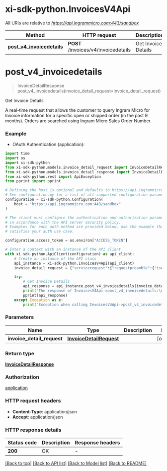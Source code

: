 # xi-sdk-python.InvoicesV4Api

All URIs are relative to *https://api.ingrammicro.com:443/sandbox*

Method | HTTP request | Description
------------- | ------------- | -------------
[**post_v4_invoicedetails**](InvoicesV4Api.md#post_v4_invoicedetails) | **POST** /invoices/v4/invoicedetails | Get Invoice Details


# **post_v4_invoicedetails**
> InvoiceDetailResponse post_v4_invoicedetails(invoice_detail_request=invoice_detail_request)

Get Invoice Details

A real-time request that allows the customer to query Ingram Micro for Invoice information for a specific open or shipped order (in the past 9 months). Orders are searched using Ingram Micro Sales Order Number.

### Example

* OAuth Authentication (application):

```python
import time
import os
import xi-sdk-python
from xi-sdk-python.models.invoice_detail_request import InvoiceDetailRequest
from xi-sdk-python.models.invoice_detail_response import InvoiceDetailResponse
from xi-sdk-python.rest import ApiException
from pprint import pprint

# Defining the host is optional and defaults to https://api.ingrammicro.com:443/sandbox
# See configuration.py for a list of all supported configuration parameters.
configuration = xi-sdk-python.Configuration(
    host = "https://api.ingrammicro.com:443/sandbox"
)

# The client must configure the authentication and authorization parameters
# in accordance with the API server security policy.
# Examples for each auth method are provided below, use the example that
# satisfies your auth use case.

configuration.access_token = os.environ["ACCESS_TOKEN"]

# Enter a context with an instance of the API client
with xi-sdk-python.ApiClient(configuration) as api_client:
    # Create an instance of the API class
    api_instance = xi-sdk-python.InvoicesV4Api(api_client)
    invoice_detail_request = {"servicerequest":{"requestpreamble":{"isocountrycode":"US","customernumber":"20-222222"},"invoicedetailrequest":{"invoicenumber":"30-13649-13","customerponumber":"DH-200732"}}} # InvoiceDetailRequest |  (optional)

    try:
        # Get Invoice Details
        api_response = api_instance.post_v4_invoicedetails(invoice_detail_request=invoice_detail_request)
        print("The response of InvoicesV4Api->post_v4_invoicedetails:\n")
        pprint(api_response)
    except Exception as e:
        print("Exception when calling InvoicesV4Api->post_v4_invoicedetails: %s\n" % e)
```



### Parameters


Name | Type | Description  | Notes
------------- | ------------- | ------------- | -------------
 **invoice_detail_request** | [**InvoiceDetailRequest**](InvoiceDetailRequest.md)|  | [optional] 

### Return type

[**InvoiceDetailResponse**](InvoiceDetailResponse.md)

### Authorization

[application](../README.md#application)

### HTTP request headers

 - **Content-Type**: application/json
 - **Accept**: application/json

### HTTP response details

| Status code | Description | Response headers |
|-------------|-------------|------------------|
**200** | OK |  -  |

[[Back to top]](#) [[Back to API list]](../README.md#documentation-for-api-endpoints) [[Back to Model list]](../README.md#documentation-for-models) [[Back to README]](../README.md)

